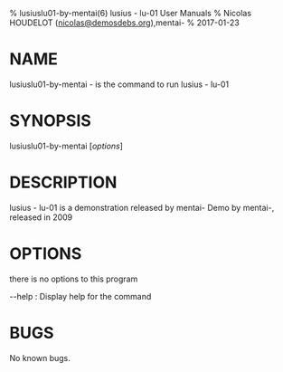 % lusiuslu01-by-mentai(6) lusius - lu-01 User Manuals
% Nicolas HOUDELOT (nicolas@demosdebs.org),mentai-
% 2017-01-23

# NAME
lusiuslu01-by-mentai - is the command to run lusius - lu-01 

# SYNOPSIS
lusiuslu01-by-mentai [*options*]

# DESCRIPTION
lusius - lu-01  is a demonstration released by mentai-
Demo by mentai-, released in 2009

# OPTIONS
there is no options to this program

\--help
:   Display help for the command

# BUGS
No known bugs.
